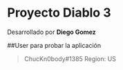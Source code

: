 # Proyecto Diablo 3

Desarrollado por **Diego Gomez**

##User para probar la aplicación

> ChucKn0body#1385
> Region: US


